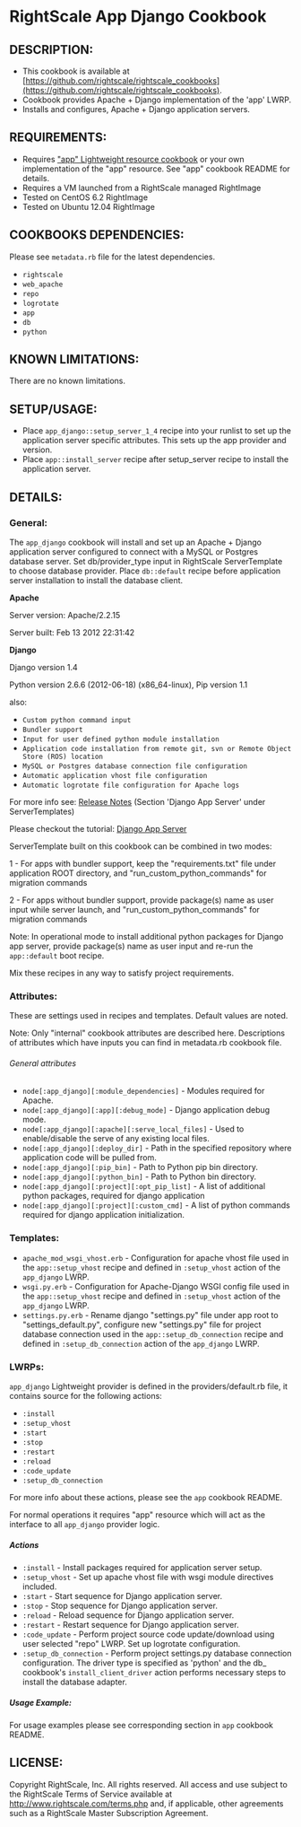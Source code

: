 # RightScale App Django Cookbook

## DESCRIPTION:

* This cookbook is available at [https://github.com/rightscale/rightscale_cookbooks](https://github.com/rightscale/rightscale_cookbooks).
* Cookbook provides Apache + Django implementation of the 'app' LWRP.
* Installs and configures, Apache + Django application servers.

## REQUIREMENTS:

* Requires ["app" Lightweight resource cookbook][app] or your own implementation
  of the "app" resource. See "app" cookbook README for details.
* Requires a VM launched from a RightScale managed RightImage
* Tested on CentOS 6.2 RightImage
* Tested on Ubuntu 12.04 RightImage

[app]: https://github.com/rightscale/rightscale_cookbooks/tree/master/cookbooks/app

## COOKBOOKS DEPENDENCIES:

Please see `metadata.rb` file for the latest dependencies.

* `rightscale`
* `web_apache`
* `repo`
* `logrotate`
* `app`
* `db`
* `python`

## KNOWN LIMITATIONS:

There are no known limitations.

## SETUP/USAGE:

* Place `app_django::setup_server_1_4` recipe into your runlist to set
  up the application server specific attributes. This sets up the app provider
  and version.
* Place `app::install_server` recipe after setup_server recipe to install
  the application server.

## DETAILS:

### General:

The `app_django` cookbook will install and set up an Apache + Django
application server configured to connect with a MySQL or Postgres database
server.
Set db/provider_type input in RightScale ServerTemplate to choose database
provider. Place `db::default` recipe before application server installation
to install the database client.

__Apache__

Server version: Apache/2.2.15

Server built: Feb 13 2012 22:31:42

__Django__

Django version 1.4

Python version 2.6.6 (2012-06-18) (x86_64-linux), Pip version 1.1

also:
* `Custom python command input`
* `Bundler support`
* `Input for user defined python module installation`
* `Application code installation from remote git, svn or Remote Object Store
  (ROS) location`
* `MySQL or Postgres database connection file configuration`
* `Automatic application vhost file configuration`
* `Automatic logrotate file configuration for Apache logs`

For more info see: [Release Notes][Notes] (Section 'Django App Server' under
ServerTemplates)

[Notes]: http://support.rightscale.com/18-Release_Notes/ServerTemplates_and_RightImages/current

Please checkout the tutorial: [Django App Server][Tutorial]

[Tutorial]: http://support.rightscale.com/ServerTemplates/Infinity/ST/Django_App_Server_Beta_(v13_Infinity)/Django_App_Server_Beta_(v13_Infinity)_-_Tutorial

ServerTemplate built on this cookbook can be combined in two modes:

1 - For apps with bundler support, keep the "requirements.txt" file under
application ROOT directory, and "run_custom_python_commands" for migration
commands

2 - For apps without bundler support, provide package(s) name as user input
while server launch, and "run_custom_python_commands" for migration commands

Note: In operational mode to install additional python packages for Django app
server, provide package(s) name as user input and re-run the `app::default` boot
recipe.

Mix these recipes in any way to satisfy project requirements.

### Attributes:

These are settings used in recipes and templates. Default values are noted.

Note: Only "internal" cookbook attributes are described here. Descriptions of
attributes which have inputs you can find in metadata.rb cookbook file.

###### General attributes

* `node[:app_django][:module_dependencies]` - Modules required for Apache.
* `node[:app_django][:app][:debug_mode]` - Django application debug mode.
* `node[:app_django][:apache][:serve_local_files]` - Used to enable/disable the
  serve of any existing local files.
* `node[:app_django][:deploy_dir]` - Path in the specified repository where
  application code will be pulled from.
* `node[:app_django][:pip_bin]` - Path to Python pip bin directory.
* `node[:app_django][:python_bin]` - Path to Python bin directory.
* `node[:app_django][:project][:opt_pip_list]` - A list of additional python
  packages, required for django application
* `node[:app_django][:project][:custom_cmd]` - A list of python commands
  required for django application initialization.

### Templates:

* `apache_mod_wsgi_vhost.erb` - Configuration for apache vhost file used in the
  `app::setup_vhost` recipe and defined in `:setup_vhost` action of the
  `app_django` LWRP.
* `wsgi.py.erb` - Configuration for Apache-Django WSGI config file used in the
  `app::setup_vhost` recipe and defined in `:setup_vhost` action of the
  `app_django` LWRP.
* `settings.py.erb` - Rename django "settings.py" file under app root to
  "settings_default.py", configure new "settings.py" file for project database
  connection used in the `app::setup_db_connection` recipe and defined in
  `:setup_db_connection` action of the `app_django` LWRP.

### LWRPs:

`app_django` Lightweight provider is defined in the providers/default.rb file,
it contains source for the following actions:

* `:install`
* `:setup_vhost`
* `:start`
* `:stop`
* `:restart`
* `:reload`
* `:code_update`
* `:setup_db_connection`

For more info about these actions, please see the `app` cookbook README.

For normal operations it requires "app" resource which will act as the interface
to all `app_django` provider logic.

##### Actions

* `:install` - Install packages required for application server setup.
* `:setup_vhost` - Set up apache vhost file with wsgi module directives
  included.
* `:start` - Start sequence for Django application server.
* `:stop` - Stop sequence for Django application server.
* `:reload` - Reload sequence for Django application server.
* `:restart` - Restart sequence for Django application server.
* `:code_update` - Perform project source code update/download using user
  selected "repo" LWRP. Set up logrotate configuration.
* `:setup_db_connection` - Perform project settings.py database connection
  configuration. The driver type is specified as 'python' and the db_<provider>
  cookbook's `install_client_driver` action performs necessary steps to install
  the database adapter.

##### Usage Example:

For usage examples please see corresponding section in `app` cookbook README.

## LICENSE:

Copyright RightScale, Inc. All rights reserved.
All access and use subject to the RightScale Terms of Service available at
http://www.rightscale.com/terms.php and, if applicable, other agreements
such as a RightScale Master Subscription Agreement.
